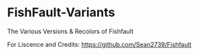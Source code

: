# FishFault-Variants
The Various Versions & Recolors of Fishfault 

For Liscence and Credits: https://github.com/Sean2739/Fishfault
